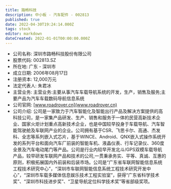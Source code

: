 ```yaml
---
title: 路畅科技
description: 中小板 - 汽车配件 - 002813
published: true
date: 2022-04-30T19:24:14.000Z
tags: stock
editor: markdown
dateCreated: 2022-01-01T00:00:00.000Z
---
```


- 公司名称: 深圳市路畅科技股份有限公司
- 股票代码: 002813.SZ
- 所在地: 广东 - 深圳市
- 成立日期: 2006年08月17日
- 注册资本: 12,000万元
- 法定代表人: 朱君冰
- 主营业务: 主营业务:主要从事汽车车载导航系统的开发，生产，销售及服务;主要产品为汽车车载数码导航信息系统
- 公司官网: [www.roadrover.cn](www.roadrover.cn)
- 公司介绍: 公司是一家致力于汽车智能化及智能出行产品及解决方案提供的高科技公司，是一家集产品研发、生产、销售和服务于一体的民营高新技术企业、国家火炬计划重点高新技术企业，也是中国较早投身于车载导航、汽车智能驾驶舱及车联网产业的企业。公司拥有基于CSR、飞思卡尔、高通、杰发科、全志等系列嵌入式芯片，基于WINCE、Android、QNX嵌入式操作系统开发的系列平台和面向汽车厂前装的智能车机、液晶仪表、行车记录仪、360度全景及汽车电动尾门等产品。公司是行业内较早开发北斗/GPS双模车载导航产品，较早研发车联网产品和技术的公司,一贯秉承务实、平等、真诚、互惠的原则，积极拓展国内外前装和后装市场。公司是“广东省车联网智能信息系统工程技术研究中心”，“深圳市车联网智能信息系统工程技术研究开发中心”，“深圳市车载多媒体信息娱乐技术工程实验室”，获得“广东省科学技术奖”、“深圳市科技进步奖”、“卫星导航定位科学技术奖”等省部级奖项。


